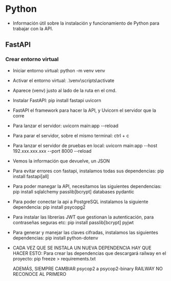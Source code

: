 # Python
- Información útil sobre la instalación y funcionamiento de Python para trabajar con la API.

## FastAPI
### Crear entorno virtual
- Iniciar entorno virtual: 
    python -m venv venv

- Activar el entorno virtual:
    .\venv\scripts\activate

- Aparece (venv) justo al lado de la ruta en el cmd.
- Instalar FastAPI:
    pip install fastapi uvicorn

- FastAPI el framework para hacer la API, y Uvicorn el servidor que la corre

- Para lanzar el servidor:
    uvicorn main:app --reload

- Para parar el servidor, sobre el mismo terminal:
    ctrl + c

- Para lanzar el servidor de pruebas en local:
    uvicorn main:app --host 192.xxx.xxx.xxx --port 8000 --reload

- Vemos la información que devuelve, un JSON

- Para evitar errores con fastapi, instalamos todas sus dependencias:
    pip install fastapi[all]

- Para poder manegar la API, necesitamos las siguientes dependencias:
    pip install sqlalchemy passlib[bcrypt] databases pydantic

- Para poder conectar la api a PostgreSQL instalamos la siguiente dependencia:
    pip install psycopg2

- Para instalar las librerías JWT que gestionan la autenticación, para contraseñas seguras etc:
    pip install passlib[bcrypt] pyjwt

- Para generar y manejar las claves cifradas, instalamos las siguientes dependencias:
    pip install python-dotenv

- CADA VEZ QUE SE INSTALA UN NUEVA DEPENDENCIA HAY QUE HACER ESTO:
    Para crear las dependencias que descargará railway en el proyecto:
        pip freeze > requirements.txt
    
    ADEMÁS, SIEMPRE CAMBIAR psycop2 a psycop2-binary RAILWAY NO RECONOCE AL PRIMERO